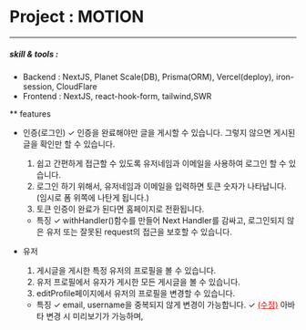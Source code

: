 # Project : MOTION

---

##### skill & tools :

- Backend : NextJS, Planet Scale(DB), Prisma(ORM), Vercel(deploy), iron-session, CloudFlare
- Frontend : NextJS, react-hook-form, tailwind,SWR

\*\* features

- 인증(로그인)
  ✓ 인증을 완료해야만 글을 게시할 수 있습니다. 그렇지 않으면 게시된 글을 확인만 할 수 있습니다.

  1. 쉽고 간편하게 접근할 수 있도록 유저네임과 이메일을 사용하여 로그인 할 수 있습니다.
  2. 로그인 하기 위해서, 유저네임과 이메일을 입력하면 토큰 숫자가 나타납니다.
     (임시로 폼 위쪽에 나탄게 됩니다.)
  3. 토큰 인증이 완료가 된다면 홈페이지로 전환됩니다.

  - 특징
    ✓ withHandler()함수를 만들어 Next Handler를 감싸고, 로그인되지 않은 유저 또는 잘못된 request의 접근을 보호할 수 있습니다.

- 유저

  1. 게시글을 게시한 특정 유저의 프로필을 볼 수 있습니다.
  2. 유저 프로필에서 유자가 게시한 모든 게시글을 볼 수 있습니다.
  3. editProfile페이지에서 유저의 프로필을 변경할 수 있습니다.

  - 특징
    ✓ email, username을 중복되지 않게 변경이 가능합니다.
    ✓ <span style="color:red"><u>(수정)</u></span> 아바타 변경 시 미리보기가 가능하며,
